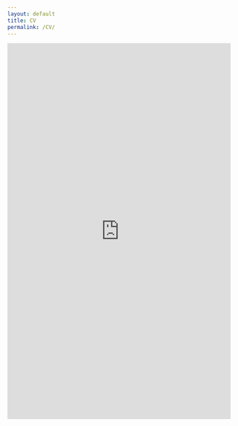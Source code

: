 ```yaml
---
layout: default
title: CV
permalink: /CV/
---
```

<embed src="https://mckellardw.github.io/pdfs/CV_DavidMcKellar_20220811.pdf" type="application/pdf" width="100%" height="850px"/>

